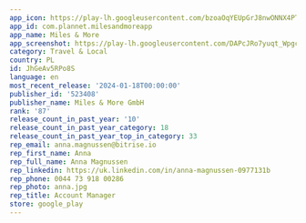 ```yaml
---
app_icon: https://play-lh.googleusercontent.com/bzoaOqYEUpGrJ8nwONNX4PT-7ao7Lfiwa9jmoUM1RNm1FZJrYwTfOLF04WQPWKeXx-E
app_id: com.plannet.milesandmoreapp
app_name: Miles & More
app_screenshot: https://play-lh.googleusercontent.com/DAPcJRo7yuqt_Wpgcaj1lSCeXLDFSzhtnxj19Ej32JAnrMjMkq7FJ8nnDcrymbuNpnM
category: Travel & Local
country: PL
id: JhGeAv5RPo8S
language: en
most_recent_release: '2024-01-18T00:00:00'
publisher_id: '523408'
publisher_name: Miles & More GmbH
rank: '87'
release_count_in_past_year: '10'
release_count_in_past_year_category: 18
release_count_in_past_year_top_in_category: 33
rep_email: anna.magnussen@bitrise.io
rep_first_name: Anna
rep_full_name: Anna Magnussen
rep_linkedin: https://uk.linkedin.com/in/anna-magnussen-0977131b
rep_phone: 0044 73 918 00286
rep_photo: anna.jpg
rep_title: Account Manager
store: google_play
---
```

